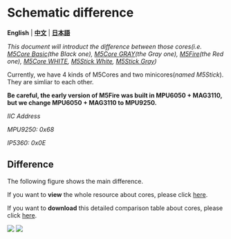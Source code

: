 # Schematic difference

**English** | **[中文](https://github.com/m5stack/M5-Schematic/blob/master/Core/hardware_difference_between_cores_zh_CN.md)** | **[日本語](https://github.com/m5stack/M5-Schematic/blob/master/Core/hardware_difference_between_cores_ja.md)**

*This document will introduct the difference between those cores(i.e. [M5Core Basic](https://docs.m5stack.com/#/en/core/basic)(the Black one), [M5Core GRAY](https://docs.m5stack.com/#/en/core/gray)(the Gray one), [M5Fire](https://docs.m5stack.com/#/en/core/fire)(the Red one), [M5Core WHITE](https://docs.m5stack.com/#/en/core/m5go_lite), [M5Stick White](https://docs.m5stack.com/#/en/core/m5stick), [M5Stick Gray](https://docs.m5stack.com/#/en/core/m5stick))*

Currently, we have 4 kinds of M5Cores and two minicores(*named M5Stick*). They are simliar to each other.

**Be careful, the early version of M5Fire was built in MPU6050 + MAG3110, but we change MPU6050 + MAG3110 to MPU9250.**

*IIC Address*

*MPU9250: 0x68*

*IP5360:  0x0E*

## Difference

The following figure shows the main difference.

If you want to **view** the whole resource about cores, please click [here](https://shimo.im/sheets/qdPK9x6RCWQwc3WK/e7c8b).

If you want to **download** this detailed comparison table about cores, please click [here](https://github.com/m5stack/M5-Schematic/blob/master/Core/M5%20Core%20Detailed%20Comparison.xlsx).

<!-- **Difference** -->

<!-- <img src="https://github.com/m5stack/M5-Schematic/blob/master/Core/core_comparison.png"> -->

<!-- <img src="https://github.com/m5stack/M5-Schematic/blob/master/Core/core_comparison_01.png">
<img src="https://github.com/m5stack/M5-Schematic/blob/master/Core/core_comparison_02.png"> -->

<img src="http://m5-docs.oss-cn-shenzhen.aliyuncs.com/assets/img/product_img/core/core_comparison_04.png">

<img src="http://m5-docs.oss-cn-shenzhen.aliyuncs.com/assets/img/product_img/core/core_comparison_05.png">

<!-- ## 1. M5Core Basic

M5Core Basic = main board + m5core base

https://m5stack.github.io/m5-docs/#/en/product_documents/m5stack-core/m5core_basic

<img src=https://github.com/m5stack/M5-Schematic/blob/master/Core/basic.jpg width = "500" height = "500">

## 2. M5Core GRAY

M5Core GRAY = main board + m5core base

https://m5stack.github.io/m5-docs/#/en/product_documents/m5stack-core/m5core_gray

<img src=https://github.com/m5stack/M5-Schematic/blob/master/Core/gray.jpg width = "500" height = "500">

## 3. M5GO White

M5Core WHITE = main board + m5go base

https://m5stack.github.io/m5-docs/#/en/product_documents/m5stack-core/m5core_white

<img src=https://github.com/m5stack/M5-Schematic/blob/master/Core/m5go.png width = "500" height = "500">

## 4. M5Core M5Fire

M5Core M5Fire = main board + m5go base

https://m5stack.github.io/m5-docs/#/en/product_documents/m5stack-core/m5core_fire

<img src=https://github.com/m5stack/M5-Schematic/blob/master/Core/fire.jpg width = "500" height = "500"> -->
